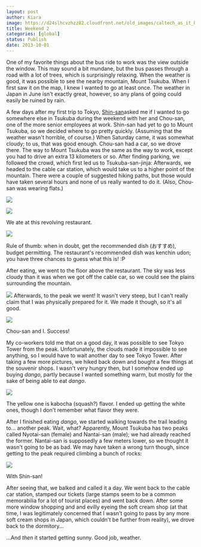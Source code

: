 ```yaml
---
layout: post
author: Kiara
image: https://d24slhcvzhzz82.cloudfront.net/old_images/caltech_as_it_happens/6a0105349b8251970b019affa304d1970d.jpg
title: Weekend 2
categories: [global]
status: Publish
date: 2013-10-01
---
```


One of my favorite things about the bus ride to work was the view outside the window. This may sound a bit mundane, but the bus passes through a road with a lot of trees, which is surprisingly relaxing. When the weather is good, it was possible to see the nearby mountain, Mount Tsukuba. When I first saw it on the map, I knew I wanted to go at least once. The weather in Japan in June isn't exactly great, however, so any plans of going could easily be ruined by rain.

A few days after my first trip to Tokyo, [Shin-san](https://caltech.typepad.com/caltech_as_it_happens/2013/09/weekend-1-tsukuba-and-tokyo-asakusa-ueno.html)asked me if I wanted to go somewhere else in Tsukuba during the weekend with her and Chou-san, one of the more senior employees at work. Shin-san had yet to go to Mount Tsukuba, so we decided where to go pretty quickly. (Assuming that the weather wasn't horrible, of course.) When Saturday came, it was somewhat cloudy; to us, that was good enough. Chou-san had a car, so we drove there. The way to Mount Tsukuba was the same as the way to work, except you had to drive an extra 13 kilometers or so. After finding parking, we followed the crowd, which first led us to Tsukuba-san-jinja:
Afterwards, we headed to the cable car station, which would take us to a higher point of the mountain. There were a couple of suggested hiking paths, but those would have taken several hours and none of us really wanted to do it. (Also, Chou-san was wearing flats.)


![](https://d24slhcvzhzz82.cloudfront.net/old_images/caltech_as_it_happens/6a0105349b8251970b019affa265f3970b.jpg)

![](https://d24slhcvzhzz82.cloudfront.net/old_images/caltech_as_it_happens/6a0105349b8251970b019affa30f6c970d.jpg)

We ate at this revolving restaurant.


![](https://d24slhcvzhzz82.cloudfront.net/old_images/caltech_as_it_happens/6a0105349b8251970b019affa2917b970c.jpg)

Rule of thumb: when in doubt, get the recommended dish (おすすめ), budget permitting. The restaurant's recommended dish was kenchin udon; you have three chances to guess what this is! :P

After eating, we went to the floor above the restaurant. The sky was less cloudy than it was when we got off the cable car, so we could see the plains surrounding the mountain.


![](https://d24slhcvzhzz82.cloudfront.net/old_images/caltech_as_it_happens/6a0105349b8251970b019affa3160d970d.jpg)
Afterwards, to the peak we went! It wasn't very steep, but I can't really claim that I was physically prepared for it. We made it though, so it's all good.


![](https://d24slhcvzhzz82.cloudfront.net/old_images/caltech_as_it_happens/6a0105349b8251970b019affa29995970c.jpg)

Chou-san and I. Success!

My co-workers told me that on a good day, it was possible to see Tokyo Tower from the peak. Unfortunately, the clouds made it impossible to see anything, so I would have to wait another day to see Tokyo Tower. After taking a few more pictures, we hiked back down and bought a few things at the souvenir shops. I wasn't very hungry then, but I somehow ended up buying *dango*, partly because I wanted something warm, but mostly for the sake of being able to eat *dango*.


![](https://d24slhcvzhzz82.cloudfront.net/old_images/caltech_as_it_happens/6a0105349b8251970b019affa29e6e970c.jpg)

The yellow one is kabocha (squash?) flavor. I ended up getting the white ones, though I don't remember what flavor they were.

After I finished eating *dango*, we started walking towards the trail leading to... another peak. Wait, what? Apparently, Mount Tsukuba has two peaks called Nyotai-san (female) and Nantai-san (male); we had already reached the former. Nantai-san is supposedly a few meters lower, so we thought it wasn't going to be as bad. We may have taken a wrong turn though, since getting to the peak required climbing a bunch of rocks:


![](https://d24slhcvzhzz82.cloudfront.net/old_images/caltech_as_it_happens/6a0105349b8251970b019affa2ad7b970c.jpg)

With Shin-san!

After seeing that, we balked and called it a day. We went back to the cable car station, stamped our tickets (large stamps seem to be a common memorabilia for a lot of tourist places) and went back down. After some more window shopping and and evilly eyeing the soft cream shop (at that time, I was legitimately concerned that I wasn't going to pass by any more soft cream shops in Japan, which couldn't be further from reality), we drove back to the dormitory...

...And *then* it started getting sunny. Good job, weather.


